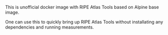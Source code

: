 This is unofficial docker image with RIPE Atlas Tools based on Alpine base image. 

One can use this to quickly bring up RIPE Atlas Tools without installating any dependencies and running measurements. 
